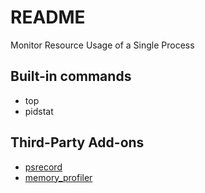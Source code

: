 # README
Monitor Resource Usage of a Single Process

## Built-in commands
- top
- pidstat

## Third-Party Add-ons
- [psrecord](https://github.com/astrofrog/psrecord)
- [memory_profiler](https://github.com/pythonprofilers/memory_profiler)